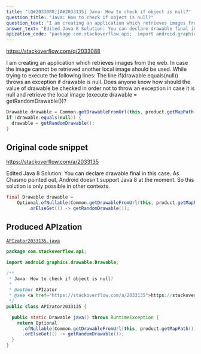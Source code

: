 ```yaml
---
title: "[Q#2033088][A#2033135] Java: How to check if object is null?"
question_title: "Java: How to check if object is null?"
question_text: "I am creating an application which retrieves images from the web. In case the image cannot be retrieved another local image should be used. While trying to execute the following lines: The line if(drawable.equals(null)) throws an exception if drawable is null. Does anyone know how should the value of drawable be checked in order not to throw an exception in case it is null and retrieve the local image (execute drawable = getRandomDrawable())?"
answer_text: "Edited Java 8 Solution: You can declare drawable final in this case. As Chasmo pointed out, Android doesn't support Java 8 at the moment. So this solution is only possible in other contexts."
apization_code: "package com.stackoverflow.api;  import android.graphics.drawable.Drawable;  /**  * Java: How to check if object is null?  *  * @author APIzator  * @see <a href=\"https://stackoverflow.com/a/2033135\">https://stackoverflow.com/a/2033135</a>  */ public class APIzator2033135 {    public static Drawable java() throws RuntimeException {     return Optional       .ofNullable(Common.getDrawableFromUrl(this, product.getMapPath()))       .orElseGet(() -> getRandomDrawable());   } }"
---
```


https://stackoverflow.com/q/2033088

I am creating an application which retrieves images from the web. In case the image cannot be retrieved another local image should be used.
While trying to execute the following lines:
The line if(drawable.equals(null)) throws an exception if drawable is null.
Does anyone know how should the value of drawable be checked in order not to throw an exception in case it is null and retrieve the local image (execute drawable = getRandomDrawable())?


```java
Drawable drawable = Common.getDrawableFromUrl(this, product.getMapPath());
if (drawable.equals(null)) {
  drawable = getRandomDrawable();
}
```


## Original code snippet

https://stackoverflow.com/a/2033135

Edited Java 8 Solution:
You can declare drawable final in this case.
As Chasmo pointed out, Android doesn&#x27;t support Java 8 at the moment. So this solution is only possible in other contexts.

```java
final Drawable drawable = 
    Optional.ofNullable(Common.getDrawableFromUrl(this, product.getMapPath()))
        .orElseGet(() -> getRandomDrawable());
```

## Produced APIzation

[`APIzator2033135.java`](https://github.com/pasqualesalza/apization-temp-data/raw/master/apizations/java/APIzator2033135.java)

```java
package com.stackoverflow.api;

import android.graphics.drawable.Drawable;

/**
 * Java: How to check if object is null?
 *
 * @author APIzator
 * @see <a href="https://stackoverflow.com/a/2033135">https://stackoverflow.com/a/2033135</a>
 */
public class APIzator2033135 {

  public static Drawable java() throws RuntimeException {
    return Optional
      .ofNullable(Common.getDrawableFromUrl(this, product.getMapPath()))
      .orElseGet(() -> getRandomDrawable());
  }
}

```